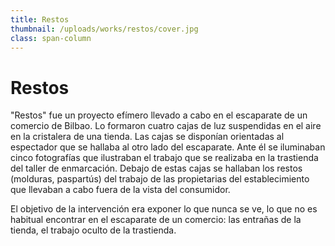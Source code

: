 ```yaml
---
title: Restos
thumbnail: /uploads/works/restos/cover.jpg
class: span-column
---
```


# Restos

"Restos" fue un proyecto efímero llevado a cabo en el escaparate de un comercio de Bilbao. Lo formaron cuatro cajas de luz suspendidas en el aire en la cristalera de una tienda. Las cajas se disponían orientadas al espectador que se hallaba al otro lado del escaparate. Ante él se iluminaban cinco fotografías que ilustraban el trabajo que se realizaba en la trastienda del taller de enmarcación. Debajo de estas cajas se hallaban los restos (molduras, paspartús) del trabajo de las propietarias del establecimiento que llevaban a cabo fuera de la vista del consumidor. 

El objetivo de la intervención era exponer lo que nunca se ve, lo que no es habitual encontrar en el escaparate de un comercio: las entrañas de la tienda, el trabajo oculto de la trastienda.
